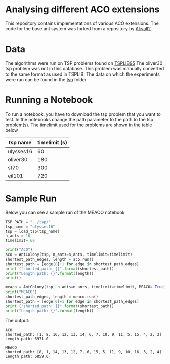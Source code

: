 # Analysing different ACO extensions
This repository contains implementations of various ACO extensions. The code for the base ant system was forked from a repository by [Akvall2](https://github.com/Akavall/AntColonyOptimization/). 


# Data 
The algorithms were run on TSP problems found on [TSPLIB95](http://elib.zib.de/pub/mp-testdata/tsp/tsplib/tsp/index.html)
The oliver30 tsp problem was not in this database. This problem was manually converted to the same format as used in TSPLIB. The data on which the experiments were run can be found in the [tsp](https://github.com/laupijnacker/ACO_NC/tree/master/tsp) folder

# Running a Notebook
To run a notebook, you have to download the tsp problem that you want to test. In the notebooks change the path parameter to the path to the tsp problem(s).
The timelimit used for the problems are shown in the table below

| tsp name  |  timelimit (s)  |
|--|--|
|  ulysses16 | 60  |
|  oliver30  | 180  |
| st70 | 300  |
| eil101| 720 |

# Sample Run
Below you can see a sample run of the MEACO notebook
```python
TSP_PATH = "../tsp/"
tsp_name = "ulysses16"
tsp = load_tsp(tsp_name)
n_ants = 16
timelimit= 60

print("ACO")
aco = AntColony(tsp, n_ants=n_ants, timelimit=timelimit)
shortest_path_edges, length = aco.run()
shortest_path = [edge[0]+1 for edge in shortest_path_edges]
print ("shorted_path: {}".format(shortest_path))
print("Length path: {}".format(length))
print()

meaco = AntColony(tsp, n_ants=n_ants, timelimit=timelimit, MEACO= True)
print("MEACO")
shortest_path_edges, length = meaco.run()
shortest_path = [edge[0]+1 for edge in shortest_path_edges]
print ("shorted_path: {}".format(shortest_path))
print("Length path: {}".format(length))
```
The output:
```
ACO
shorted_path: [1, 8, 16, 12, 13, 14, 6, 7, 10, 9, 11, 5, 15, 4, 2, 3]
Length path: 6971.0

MEACO
shorted_path: [8, 1, 14, 13, 12, 7, 6, 15, 5, 11, 9, 10, 16, 3, 2, 4]
Length path: 6859.0
```

